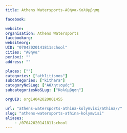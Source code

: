 ```yaml
---
title: Athens Watersports-Αθήνα-Κολύμβηση

facebook:

website:
organisation: Athens Watersports
facebookorg:
websiteorg:
UID: "07042020141811school"
cities: "Αθήνα"
perioxi: ""
address: ""

places: [""]
categories: ["athlitismos"]
subcategories: ["kithara"]
categoryNoSLug: ["Αθλητισμός"]
subcategoriesNoSLug: ["Κολύμβηση"]

orgUID: org14042020001455

url: "athens-watersports-athina-kolymvisi/athina//"
slug: "athens-watersports-athina-kolymvisi"
aliases:
    - /07042020141811school
---
```





